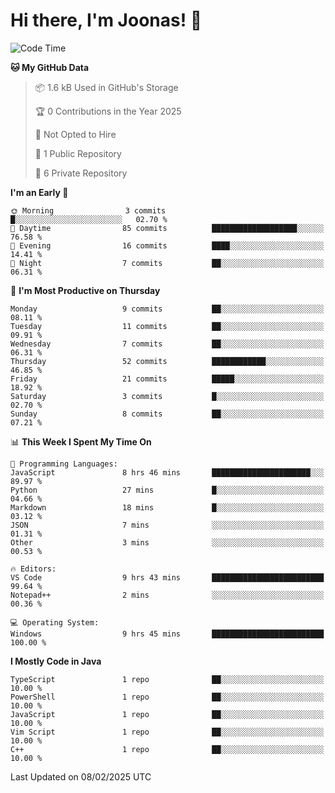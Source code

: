<!--<a href="https://github.com/anuraghazra/github-readme-stats">
  <img align="center" height=200 src="https://readme-stats-git-main-joonas45s-projects.vercel.app/api?username=Joonas45&hide=stars&show_icons=true&theme=monokai" />
</a>
<a href="">
  <img align="center" width=300 src="https://readme-stats-git-main-joonas45s-projects.vercel.app/api/top-langs?username=Joonas45&theme=monokai&layout=compact" />
</a>-->
<!--
<a href="">
  <img align="center" height=125 width=600 src="https://readme-stats-git-main-joonas45s-projects.vercel.app/api/wakatime?username=Joonas45&theme=monokai&layout=compact" />
</a>
-->

# Hi there, I'm Joonas! :wave:


<!--START_SECTION:waka-->
![Code Time](http://img.shields.io/badge/Code%20Time-226%20hrs%2019%20mins-blue)

**🐱 My GitHub Data** 

> 📦 1.6 kB Used in GitHub's Storage 
 > 
> 🏆 0 Contributions in the Year 2025
 > 
> 🚫 Not Opted to Hire
 > 
> 📜 1 Public Repository 
 > 
> 🔑 6 Private Repository 
 > 
**I'm an Early 🐤** 

```text
🌞 Morning                3 commits           █░░░░░░░░░░░░░░░░░░░░░░░░   02.70 % 
🌆 Daytime                85 commits          ███████████████████░░░░░░   76.58 % 
🌃 Evening                16 commits          ████░░░░░░░░░░░░░░░░░░░░░   14.41 % 
🌙 Night                  7 commits           ██░░░░░░░░░░░░░░░░░░░░░░░   06.31 % 
```
📅 **I'm Most Productive on Thursday** 

```text
Monday                   9 commits           ██░░░░░░░░░░░░░░░░░░░░░░░   08.11 % 
Tuesday                  11 commits          ██░░░░░░░░░░░░░░░░░░░░░░░   09.91 % 
Wednesday                7 commits           ██░░░░░░░░░░░░░░░░░░░░░░░   06.31 % 
Thursday                 52 commits          ████████████░░░░░░░░░░░░░   46.85 % 
Friday                   21 commits          █████░░░░░░░░░░░░░░░░░░░░   18.92 % 
Saturday                 3 commits           █░░░░░░░░░░░░░░░░░░░░░░░░   02.70 % 
Sunday                   8 commits           ██░░░░░░░░░░░░░░░░░░░░░░░   07.21 % 
```


📊 **This Week I Spent My Time On** 

```text
💬 Programming Languages: 
JavaScript               8 hrs 46 mins       ██████████████████████░░░   89.97 % 
Python                   27 mins             █░░░░░░░░░░░░░░░░░░░░░░░░   04.66 % 
Markdown                 18 mins             █░░░░░░░░░░░░░░░░░░░░░░░░   03.12 % 
JSON                     7 mins              ░░░░░░░░░░░░░░░░░░░░░░░░░   01.31 % 
Other                    3 mins              ░░░░░░░░░░░░░░░░░░░░░░░░░   00.53 % 

🔥 Editors: 
VS Code                  9 hrs 43 mins       █████████████████████████   99.64 % 
Notepad++                2 mins              ░░░░░░░░░░░░░░░░░░░░░░░░░   00.36 % 

💻 Operating System: 
Windows                  9 hrs 45 mins       █████████████████████████   100.00 % 
```

**I Mostly Code in Java** 

```text
TypeScript               1 repo              ██░░░░░░░░░░░░░░░░░░░░░░░   10.00 % 
PowerShell               1 repo              ██░░░░░░░░░░░░░░░░░░░░░░░   10.00 % 
JavaScript               1 repo              ██░░░░░░░░░░░░░░░░░░░░░░░   10.00 % 
Vim Script               1 repo              ██░░░░░░░░░░░░░░░░░░░░░░░   10.00 % 
C++                      1 repo              ██░░░░░░░░░░░░░░░░░░░░░░░   10.00 % 
```




 Last Updated on 08/02/2025 UTC
<!--END_SECTION:waka-->

